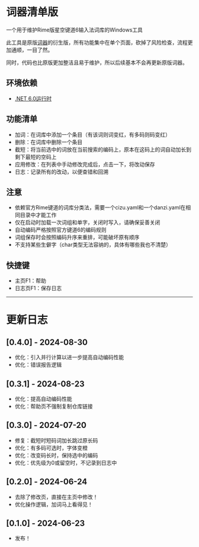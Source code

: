 # 词器清单版

一个用于维护Rime版星空键道6输入法词库的Windows工具

此工具是原版[词器](https://github.com/GarthTB/JDLibManager)的衍生版，所有功能集中在单个页面，砍掉了风险检查，流程更加通顺，一目了然。

同时，代码也比原版更加整洁且易于维护，所以后续基本不会再更新原版词器。

## 环境依赖

- [.NET 6.0运行时](https://dotnet.microsoft.com/zh-cn/download/dotnet/6.0)

## 功能清单

- 加词：在词库中添加一个条目（有该词则词变红，有多码则码变红）
- 删除：在词库中删除一个条目
- 截短：将当前选中的词放在当前搜索的编码上，原本在这码上的词自动加长到剩下最短的空码上
- 应用修改：在列表中手动修改完成后，点击一下，将改动保存
- 日志：记录所有的改动，以便查错和回溯

## 注意

- 依赖官方Rime键道的词库分类法，需要一个cizu.yaml和一个danzi.yaml在相同目录中才能工作
- 仅在启动时加载一次词组和单字，关闭时写入，请确保妥善关闭
- 自动编码严格按照官方键道6的编码规则
- 词组保存时会按照编码升序来重排，可能破坏原有顺序
- 不支持某些生僻字（char类型无法容纳的，具体有哪些我也不清楚）

## 快捷键

- 主页F1：帮助
- 日志页F1：保存日志

---

# 更新日志

## [0.4.0] - 2024-08-30

- 优化：引入并行计算以进一步提高自动编码性能
- 优化：错误报告逻辑

## [0.3.1] - 2024-08-23

- 优化：提高自动编码性能
- 优化：帮助页不强制复制仓库链接

## [0.3.0] - 2024-07-20

- 修复：截短时短码词加长跳过原长码
- 优化：有多码可选时，字体变橙
- 优化：改变码长时，保持选中的编码
- 优化：优先级为0或留空时，不记录到日志中

## [0.2.0] - 2024-06-24

- 去除了修改页，直接在主页中修改！
- 优化操作逻辑，加词马上看得见！

## [0.1.0] - 2024-06-23

- 发布！